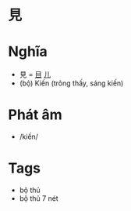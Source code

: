# 見

# Nghĩa
* 見 = [目](目.md) [儿](儿.md)
* (bộ) Kiến (trông thấy, sáng kiến)

# Phát âm
* /kiến/

# Tags
* bộ thủ
*  bộ thủ 7 nét


